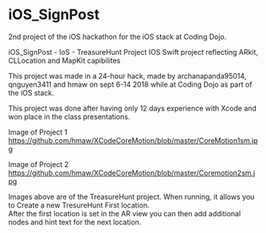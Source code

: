 # iOS_SignPost

2nd project of the iOS hackathon for the iOS stack at Coding Dojo.   

iOS_SignPost - IoS - TreasureHunt Project
IOS Swift project reflecting ARkit, CLLocation and MapKit capibilites

This project was made in a 24-hour hack, made by archanapanda95014, qnguyen3411 and hmaw on sept 6-14 2018 while
at Coding Dojo as part of the iOS stack.

This project was done after having only 12 days experience with Xcode and won <Blank> place in the class presentations.

Image of Project 1 https://github.com/hmaw/XCodeCoreMotion/blob/master/CoreMotion1sm.jpg

Image of Project 2 https://github.com/hmaw/XCodeCoreMotion/blob/master/Coremotion2sm.jpg

Images above are of the TreasureHunt project. When running, it allows you to Create a new TresureHunt First location.   
After the first location is set in the AR view you can then add additional nodes and hint text for the next location.  
